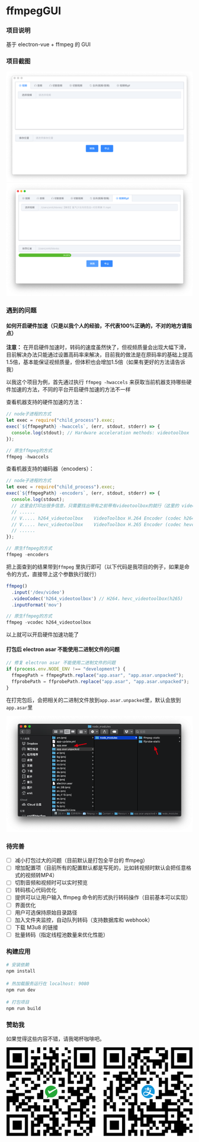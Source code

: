 # ffmpegGUI

### 项目说明

基于 electron-vue + ffmpeg 的 GUI

### 项目截图

![screenshot1](./screenshot/screenshot-01.png)
![screenshot2](./screenshot/screenshot-02.png)

### 遇到的问题

#### 如何开启硬件加速（只是以我个人的经验，不代表100%正确的，不对的地方请指点）

 **注意：** 在开启硬件加速时，转码的速度虽然快了，但视频质量会出现大幅下滑，目前解决办法只能通过设置高码率来解决，目前我的做法是在原码率的基础上提高1.5倍，基本能保证视频质量，但体积也会增加1.5倍（如果有更好的方法请告诉我）

以我这个项目为例，首先通过执行 `ffmpeg -hwaccels` 来获取当前机器支持哪些硬件加速的方法，不同的平台开启硬件加速的方法不一样

查看机器支持的硬件加速的方法：

```js
// node子进程的方式
let exec = require("child_process").exec;
exec(`${ffmpegPath} -hwaccels`, (err, stdout, stderr) => {
  console.log(stdout); // Hardware acceleration methods: videotoolbox
});
```

```js
// 原生ffmpeg的方式
ffmpeg -hwaccels
```

查看机器支持的编码器（encoders）：

```js
// node子进程的方式
let exec = require("child_process").exec;
exec(`${ffmpegPath} -encoders`, (err, stdout, stderr) => {
  console.log(stdout); 
  // 这里会打印出很多信息，只需要找出带有之前带有videotoolbox的就行（这里的 videotoolbox 是上次查到的支持硬件加速的方法）
  // ......
  // V..... h264_videotoolbox    VideoToolbox H.264 Encoder (codec h264)
  // V..... hevc_videotoolbox    VideoToolbox H.265 Encoder (codec hevc)
  // ......
});
```

```js
// 原生ffmpeg的方式
ffmpeg -encoders
```

把上面查到的结果带到`ffmpeg` 里执行即可（以下代码是我项目的例子，如果是命令的方式，直接带上这个参数执行就行）

```js
ffmpeg()
  .input('/dev/video')
  .videoCodec('h264_videotoolbox') // H264，hevc_videotoolbox(h265)
  .inputFormat('mov')
```

```js
// 原生ffmpeg的方式
ffmpeg -vcodec h264_videotoolbox
```

以上就可以开启硬件加速功能了

#### 打包后 electron asar 不能使用二进制文件的问题

```js
// 修复 electron asar 不能使用二进制文件的问题
if (process.env.NODE_ENV !== "development") {
  ffmpegPath = ffmpegPath.replace("app.asar", "app.asar.unpacked");
  ffprobePath = ffprobePath.replace("app.asar", "app.asar.unpacked");
}
```

在打完包后，会把相关的二进制文件放到`app.asar.unpacked`里，默认会放到`app.asar`里

![screenshot3](./screenshot/screenshot-03.png)

### 待完善

- [ ] 减小打包过大的问题（目前默认是打包全平台的 ffmpeg）
- [ ] 增加配置项（目前所有的配置默认都是写死的，比如转视频时默认会把任意格式的视频转MP4）
- [ ] 切割音频和视频时可以实时预览
- [ ] 转码核心代码优化
- [ ] 提供可以让用户输入 ffmpeg 命令的形式执行转码操作（目前基本可以实现）
- [ ] 界面优化
- [ ] 用户可选保持原始目录路径
- [ ] 加入文件夹监控，自动队列转码（支持数据库和 webhook）
- [ ] 下载 M3u8 的链接
- [ ] 批量转码（指定线程池数量来优化性能）

### 构建应用

``` bash
# 安装依赖
npm install

# 热加载服务运行在 localhost: 9080
npm run dev

# 打包项目
npm run build
```

### 赞助我

如果觉得这些内容不错，请我喝杯咖啡吧。

![pay](./screenshot/pay.png)
